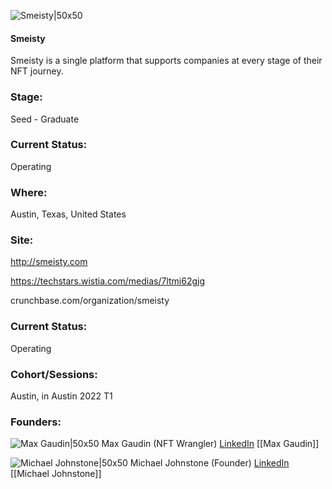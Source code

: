 

![Smeisty|50x50](https://apimg.techstars.com/connect/images/image_files/62694b92a1601604429cadd5/original/smeisty-doggo-tshirt.png)

#### Smeisty
Smeisty is a single platform that supports companies at every stage of their NFT journey.

### Stage: 
Seed - Graduate 

### Current Status: 
Operating

### Where:
Austin, Texas, United States

### Site:
http://smeisty.com

https://techstars.wistia.com/medias/7ltmi62gjg

crunchbase.com/organization/smeisty

### Current Status: 
Operating

### Cohort/Sessions: 
Austin, in Austin 2022 T1

### Founders: 

![Max Gaudin|50x50](https://apimg.techstars.com/connect/images/image_files/61df3cffe838a327fb95d087/original/max-pfp.jpeg) Max Gaudin (NFT Wrangler) [LinkedIn](https://linkedin.com/in/max-gaudin-93723715) [[Max Gaudin]]

![Michael Johnstone|50x50](https://apimg.techstars.com/connect/images/image_files/61ba38104b743d00081ca9f1/original/DSC_9128.jpg) Michael Johnstone (Founder) [LinkedIn](https://linkedin.com/in/michaeljohnstone) [[Michael Johnstone]]


